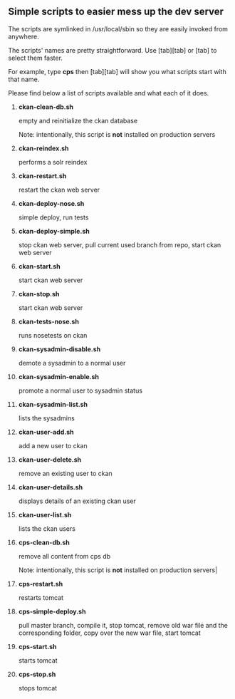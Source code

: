 Simple scripts to easier mess up the dev server
-----------------------------------------------

The scripts are symlinked in /usr/local/sbin so they are easily invoked from anywhere.

The scripts' names are pretty straightforward. Use \[tab\]\[tab\] or \[tab\] to select them faster.

For example, type **cps** then \[tab\]\[tab\] will show you what scripts start with that name.

Please find below a list of scripts available and what each of it does.

1. **ckan-clean-db.sh**

   empty and reinitialize the ckan database
   
   Note: intentionally, this script is **not** installed on production servers

1. **ckan-reindex.sh**

   performs a solr reindex

1. **ckan-restart.sh**

   restart the ckan web server

1. **ckan-deploy-nose.sh**

   simple deploy, run tests

1. **ckan-deploy-simple.sh**

   stop ckan web server, pull current used branch from repo, start ckan web server

1. **ckan-start.sh**

   start ckan web server

1. **ckan-stop.sh**

   start ckan web server

1. **ckan-tests-nose.sh**

   runs nosetests on ckan

1. **ckan-sysadmin-disable.sh**

   demote a sysadmin to a normal user
   
1. **ckan-sysadmin-enable.sh**

   promote a normal user to sysadmin status

1. **ckan-sysadmin-list.sh**

   lists the sysadmins

1. **ckan-user-add.sh**

   add a new user to ckan

1. **ckan-user-delete.sh**

   remove an existing user to ckan

1. **ckan-user-details.sh**

   displays details of an existing ckan user

1. **ckan-user-list.sh**

   lists the ckan users

1. **cps-clean-db.sh**

   remove all content from cps db
   
   Note: intentionally, this script is **not** installed on production servers|

1. **cps-restart.sh**

   restarts tomcat

1. **cps-simple-deploy.sh**

   pull master branch, compile it, stop tomcat, remove old war file and the corresponding folder, copy over the new war file, start tomcat
   
1. **cps-start.sh**

   starts tomcat

1. **cps-stop.sh**

   stops tomcat

